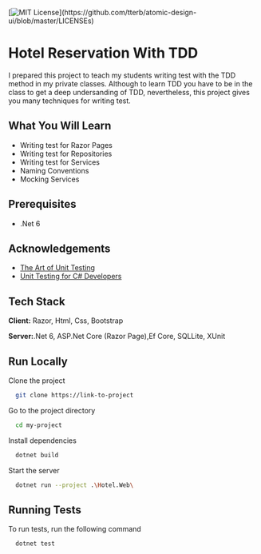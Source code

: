 

[![MIT License](https://img.shields.io/apm/l/atomic-design-ui.svg?)](https://github.com/tterb/atomic-design-ui/blob/master/LICENSEs)

# Hotel Reservation With TDD

I prepared this project to teach my students writing test with the TDD method in my private classes. Although to learn TDD you have to be in the class to get a deep undersanding of TDD, nevertheless, this project gives you many techniques for writing test.
## What You Will Learn
- Writing test for Razor Pages
- Writing test for Repositories
- Writing test for Services
- Naming Conventions
- Mocking Services

## Prerequisites
- .Net 6
## Acknowledgements

 - [The Art of Unit Testing ](https://www.amazon.com/Art-Unit-Testing-Examples-NET/dp/1933988274)
 - [Unit Testing for C# Developers](https://codewithmosh.com/p/unit-testing-for-csharp-developers)
 
## Tech Stack

**Client:** Razor, Html, Css, Bootstrap

**Server:**.Net 6, ASP.Net Core (Razor Page),Ef Core, SQLLite, XUnit


## Run Locally

Clone the project

```bash
  git clone https://link-to-project
```

Go to the project directory

```bash
  cd my-project
```

Install dependencies

```bash
  dotnet build
```

Start the server

```bash
  dotnet run --project .\Hotel.Web\
```


## Running Tests

To run tests, run the following command

```bash
  dotnet test
```

